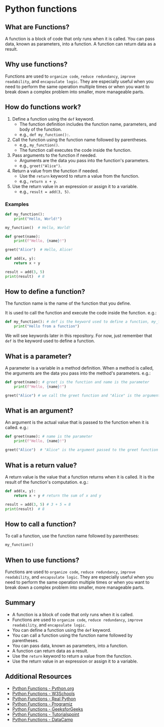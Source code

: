 # Python functions

## What are Functions?

A function is a block of code that only runs when it is called. You can pass data, known as parameters, into a function. A function can return data as a result.

## Why use functions?

Functions are used to `organize code`, `reduce redundancy`, `improve readability`, and `encapsulate logic`. They are especially useful when you need to perform the same operation multiple times or when you want to break down a complex problem into smaller, more manageable parts.

## How do functions work?

1. Define a function using the `def` keyword. 
    - The function definition includes the function name, parameters, and body of the function.
    - e.g., `def my_function():`.
2. Call the function using the function name followed by parentheses. 
    - e.g., `my_function()`.
    - The function call executes the code inside the function.
3. Pass arguments to the function if needed.
    - Arguments are the data you pass into the function's parameters.
    - e.g., `greet("Alice")`.
4. Return a value from the function if needed.
    - Use the `return` keyword to return a value from the function.
    - e.g., `return x + y`.
5. Use the return value in an expression or assign it to a variable.
    - e.g., `result = add(3, 5)`.

### Examples

```python
def my_function():
    print("Hello, World!")

my_function()  # Hello, World!
```

```python
def greet(name):
    print(f"Hello, {name}!")

greet("Alice")  # Hello, Alice!
```

```python
def add(x, y):
    return x + y

result = add(3, 5)
print(result)  # 8
```

## How to define a function?

The function name is the name of the function that you define.

It is used to call the function and execute the code inside the function. e.g.:

```python
def my_function(): # def is the keyword used to define a function, my_function is the function name
    print("Hello from a function")
```

We will see keywords later in this repository. For now, just remember that `def` is the keyword used to define a function.

## What is a parameter?

A parameter is a variable in a method definition. When a method is called, the arguments are the data you pass into the method's parameters. e.g.:

```python
def greet(name): # greet is the function and name is the parameter
    print(f"Hello, {name}!")

greet("Alice") # we call the greet function and "Alice" is the argument
```

## What is an argument?

An argument is the actual value that is passed to the function when it is called. e.g.:

```python
def greet(name): # name is the parameter
    print(f"Hello, {name}!")

greet("Alice")  # "Alice" is the argument passed to the greet function
```

## What is a return value?

A return value is the value that a function returns when it is called. It is the result of the function's computation. e.g.:

```python
def add(x, y):
    return x + y # return the sum of x and y

result = add(3, 5) # 3 + 5 = 8
print(result)  # 8
```

## How to call a function?

To call a function, use the function name followed by parentheses:

```python
my_function()
```

## When to use functions?

Functions are used to `organize code`, `reduce redundancy`, `improve readability`, and `encapsulate logic`. They are especially useful when you need to perform the same operation multiple times or when you want to break down a complex problem into smaller, more manageable parts.

## Summary

- A function is a block of code that only runs when it is called.
- Functions are used to `organize code`, `reduce redundancy`, `improve readability`, and `encapsulate logic`.
- You can define a function using the `def` keyword.
- You can call a function using the function name followed by parentheses.
- You can pass data, known as parameters, into a function.
- A function can return data as a result.
- Use the `return` keyword to return a value from the function.
- Use the return value in an expression or assign it to a variable.

## Additional Resources

- [Python Functions - Python.org](https://docs.python.org/3/tutorial/controlflow.html#defining-functions)
- [Python Functions - W3Schools](https://www.w3schools.com/python/python_functions.asp)
- [Python Functions - Real Python](https://realpython.com/defining-your-own-python-function/)
- [Python Functions - Programiz](https://www.programiz.com/python-programming/function)
- [Python Functions - GeeksforGeeks](https://www.geeksforgeeks.org/functions-in-python/)
- [Python Functions - Tutorialspoint](https://www.tutorialspoint.com/python/python_functions.htm)
- [Python Functions - DataCamp](https://www.datacamp.com/community/tutorials/functions-python-tutorial)
